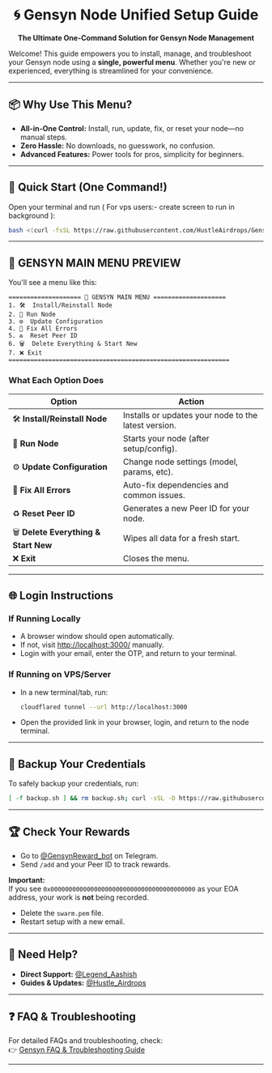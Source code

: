 <div align="center">

# 🌀 Gensyn Node Unified Setup Guide

**The Ultimate One-Command Solution for Gensyn Node Management**

</div>

Welcome! This guide empowers you to install, manage, and troubleshoot your Gensyn node using a **single, powerful menu**. Whether you're new or experienced, everything is streamlined for your convenience.

---

## 📦 Why Use This Menu?

- **All-in-One Control:** Install, run, update, fix, or reset your node—no manual steps.
- **Zero Hassle:** No downloads, no guesswork, no confusion.
- **Advanced Features:** Power tools for pros, simplicity for beginners.

---

## 🚀 Quick Start (One Command!)

Open your terminal and run ( For vps users:- create screen to run in background ):

```bash
bash <(curl -fsSL https://raw.githubusercontent.com/HustleAirdrops/Gensyn-Advanced-Solutions/main/menu.sh)
```

---

## 🧠 GENSYN MAIN MENU PREVIEW

You'll see a menu like this:

```text
==================== 🧠 GENSYN MAIN MENU ====================
1. 🛠  Install/Reinstall Node
2. 🚀 Run Node
3. ⚙️  Update Configuration
4. 🔧 Fix All Errors
5. ♻️  Reset Peer ID
6. 🗑️  Delete Everything & Start New
7. ❌ Exit
=============================================================
```

### **What Each Option Does**

| Option | Action |
|--------|--------|
| 🛠 **Install/Reinstall Node** | Installs or updates your node to the latest version. |
| 🚀 **Run Node** | Starts your node (after setup/config). |
| ⚙️ **Update Configuration** | Change node settings (model, params, etc). |
| 🔧 **Fix All Errors** | Auto-fix dependencies and common issues. |
| ♻️ **Reset Peer ID** | Generates a new Peer ID for your node. |
| 🗑️ **Delete Everything & Start New** | Wipes all data for a fresh start. |
| ❌ **Exit** | Closes the menu. |

---

## 🌐 Login Instructions

### **If Running Locally**

- A browser window should open automatically.
- If not, visit [http://localhost:3000/](http://localhost:3000/) manually.
- Login with your email, enter the OTP, and return to your terminal.

### **If Running on VPS/Server**

- In a new terminal/tab, run:
    ```bash
    cloudflared tunnel --url http://localhost:3000
    ```
- Open the provided link in your browser, login, and return to the node terminal.

---

## 🔐 Backup Your Credentials

To safely backup your credentials, run:

```bash
[ -f backup.sh ] && rm backup.sh; curl -sSL -O https://raw.githubusercontent.com/zunxbt/gensyn-testnet/main/backup.sh && chmod +x backup.sh && ./backup.sh
```

---

## 🏆 Check Your Rewards

- Go to [@GensynReward_bot](https://t.me/GensynReward_bot) on Telegram.
- Send `/add` and your Peer ID to track rewards.

**Important:**  
If you see `0x0000000000000000000000000000000000000000` as your EOA address, your work is **not** being recorded.
- Delete the `swarm.pem` file.
- Restart setup with a new email.

---

## 💬 Need Help?

- **Direct Support:** [@Legend_Aashish](https://t.me/Legend_Aashish)
- **Guides & Updates:** [@Hustle_Airdrops](https://t.me/Hustle_Airdrops)

---

## ❓ FAQ & Troubleshooting

For detailed FAQs and troubleshooting, check:  
👉 [Gensyn FAQ & Troubleshooting Guide](./gensyn-faq-troubleshooting.md)

---
